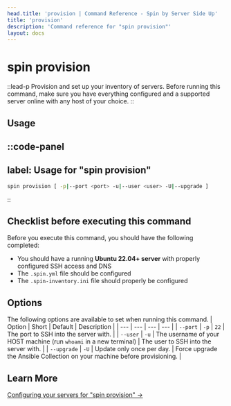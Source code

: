 ```yaml
---
head.title: 'provision | Command Reference - Spin by Server Side Up'
title: 'provision'
description: 'Command reference for "spin provision"'
layout: docs
---
```

# spin provision
::lead-p
Provision and set up your inventory of servers. Before running this command, make sure you have everything configured and a supported server online with any host of your choice.
::

## Usage
::code-panel
---
label: Usage for "spin provision"
---
```bash
spin provision [ -p|--port <port> -u|--user <user> -U|--upgrade ]
```
::

## Checklist before executing this command
Before you execute this command, you should have the following completed:

- You should have a running **Ubuntu 22.04+ server** with properly configured SSH access and DNS
- The `.spin.yml` file should be configured 
- The `.spin-inventory.ini` file should properly be configured

## Options
The following options are available to set when running this command.
| Option | Short | Default | Description |
| --- | --- | --- | --- |
| `--port` | `-p` | `22` | The port to SSH into the server with. |
| `--user` | `-u` | The username of your HOST machine (run `whoami` in a new terminal) | The user to SSH into the server with. |
| `--upgrade` | `-U` | Update only once per day. | Force upgrade the Ansible Collection on your machine before provisioning. |

## Learn More
[Configuring your servers for "spin provision" →](/docs/getting-started/preparing-your-servers-for-spin)
